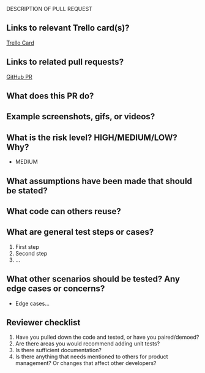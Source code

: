 DESCRIPTION OF PULL REQUEST

Links to relevant Trello card(s)?
---------------------------------
[Trello Card](url)

Links to related pull requests?
-------------------------------
[GitHub PR](url)

What does this PR do?
---------------------

Example screenshots, gifs, or videos?
-------------------------------------

What is the risk level? HIGH/MEDIUM/LOW? Why?
---------------------------------------------
* MEDIUM

What assumptions have been made that should be stated?
------------------------------------------------------

What code can others reuse?
---------------------------

What are general test steps or cases?
-------------------------------------

1. First step
2. Second step
3. …

What other scenarios should be tested? Any edge cases or concerns?
------------------------------------------------------------------

* Edge cases...

Reviewer checklist
------------------

1. Have you pulled down the code and tested, or have you paired/demoed?
2. Are there areas you would recommend adding unit tests?
3. Is there sufficient documentation?
4. Is there anything that needs mentioned to others for product management? Or changes that affect other developers?


